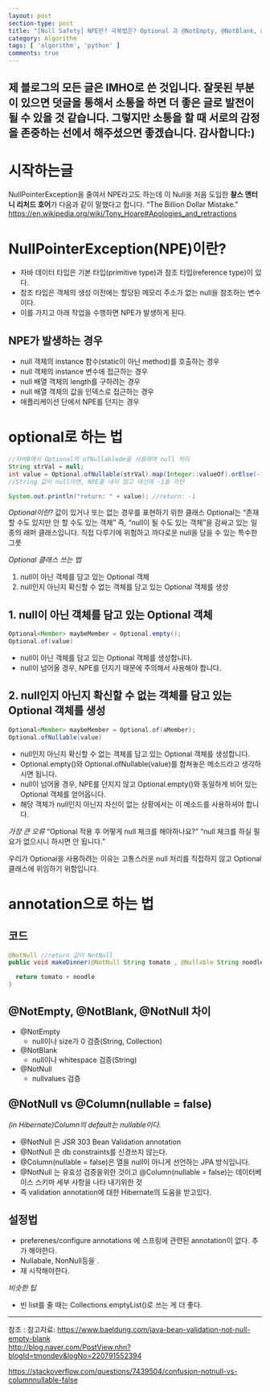 ```yaml
---
layout: post
section-type: post
title: "[Null Safety] NPE란? 극복법은? Optional 과 @NotEmpty, @NotBlank, @NotNull 차이"
category: Algorithm
tags: [ 'algorithm', 'python' ]
comments: true
---
```

제 블로그의 모든 글은 IMHO로 쓴 것입니다.
잘못된 부분이 있으면 덧글을 통해서 소통을 하면 더 좋은 글로 발전이 될 수 있을 것 같습니다.
그렇지만 소통을 할 때 서로의 감정을 존중하는 선에서 해주셨으면 좋겠습니다.
감사합니다:)
---

# 시작하는글
NullPointerException을 줄여서 NPE라고도 하는데 이 Null을 처음 도입한 <b>찰스 앤터니 리처드 호어</b>가 다음과 같이 말했다고 합니다.
"The Billion Dollar Mistake."
https://en.wikipedia.org/wiki/Tony_Hoare#Apologies_and_retractions




# NullPointerException(NPE)이란?
- 자바 데이터 타입은 기본 타입(primitive type)과 참조 타입(reference type)이 있다.
- 참조 타입은 객체의 생성 이전에는 할당된 메모리 주소가 없는 null을 참조하는 변수이다.
- 이를 가지고 아래 작업을 수행하면 NPE가 발생하게 된다.




## NPE가 발생하는 경우
- null 객체의 instance 함수(static이 아닌 method)를 호출하는 경우
- null 객체의 instance 변수에 접근하는 경우
- null 배열 객체의 length를 구하려는 경우
- null 배열 객체의 값을 인덱스로 접근하는 경우
- 애플리케이션 단에서 NPE를 던지는 경우




# optional로 하는 법
``` java
//자바8에서 Optional의 ofNullabledm을 사용하여 null 처리
String strVal = null;
int value = Optional.ofNullable(strVal).map(Integer::valueOf).orElse(-1);
//String 값이 null이면, NPE를 내지 않고 대신에 -1을 리턴

System.out.println("return: " + value); //return: -1

```


*Optional이란?*
값이 있거나 또는 없는 경우를 표현하기 위한 클래스
Optional는 “존재할 수도 있지만 안 할 수도 있는 객체”
즉, “null이 될 수도 있는 객체”을 감싸고 있는 일종의 래퍼 클래스입니다.
직접 다루기에 위험하고 까다로운 null을 담을 수 있는 특수한 그릇


*Optional 클래스 쓰는 법*
1. null이 아닌 객체를 담고 있는 Optional 객체
2. null인지 아닌지 확신할 수 없는 객체를 담고 있는 Optional 객체를 생성


## 1. null이 아닌 객체를 담고 있는 Optional 객체
``` Java
Optional<Member> maybeMember = Optional.empty();
Optional.of(value)
```
- null이 아닌 객체를 담고 있는 Optional 객체를 생성합니다.
- null이 넘어올 경우, NPE를 던지기 때문에 주의해서 사용해야 합니다.


## 2. null인지 아닌지 확신할 수 없는 객체를 담고 있는 Optional 객체를 생성
``` JAVA
Optional<Member> maybeMember = Optional.of(aMember);
Optional.ofNullable(value)
```
- null인지 아닌지 확신할 수 없는 객체를 담고 있는 Optional 객체를 생성합니다.
- Optional.empty()와 Optional.ofNullable(value)를 합쳐놓은 메소드라고 생각하시면 됩니다.
- null이 넘어올 경우, NPE를 던지지 않고 Optional.empty()와 동일하게 비어 있는 Optional 객체를 얻어옵니다.
- 해당 객체가 null인지 아닌지 자신이 없는 상황에서는 이 메소드를 사용하셔야 합니다.

*가장 큰 오류*
“Optional 적용 후 어떻게 null 체크를 해야하나요?”
“null 체크를 하실 필요가 없으시니 하시면 안 됩니다.”


우리가 Optional을 사용하려는 이유는 고통스러운 null 처리를 직접하지 않고 Optional 클래스에 위임하기 위함입니다.

# annotation으로 하는 법
## 코드
``` java
@NotNull //return 값이 NotNull
public void makeDinner(@NotNull String tomato , @Nullable String noodle) { /*매개변수가 NotNull*/

  return tomato + noodle
}
```




## @NotEmpty, @NotBlank, @NotNull 차이
- @NotEmpty
  - null이나 size가 0 검증(String, Collection)
- @NotBlank
  - null이나 whitespace 검증(String)
- @NotNull
  - nullvalues 검증





## @NotNull vs @Column(nullable = false)
*(in Hibernate)Column의 default는 nullable이다.*
- @NotNull 은 JSR 303 Bean Validation annotation
- @NotNull 은 db constraints를 신경쓰지 않는다.
- @Column(nullable = false)은 열을 null이 아니게 선언하는 JPA 방식입니다.
- @NotNull 는 유효성 검증을위한 것이고 @Column(nullable = false)는 데이터베이스 스키마 세부 사항을 나타 내기위한 것
- 즉 validation annotation에 대한 Hibernate의 도움을 받고있다.




## 설정법
- preferenes/configure annotations 에 스프링에 관련된 annotation이 없다. 추가 해야한다.
- Nullabale, NonNull등을 .
- 재 시작해야한다.




*비슷한 팁*
- 빈 list를 줄 때는 Collections.emptyList()로 쓰는 게 더 좋다.

---
참조 :
참고자료: https://www.baeldung.com/java-bean-validation-not-null-empty-blank  
http://blog.naver.com/PostView.nhn?blogId=tmondev&logNo=220791552394  

https://stackoverflow.com/questions/7439504/confusion-notnull-vs-columnnullable-false  

